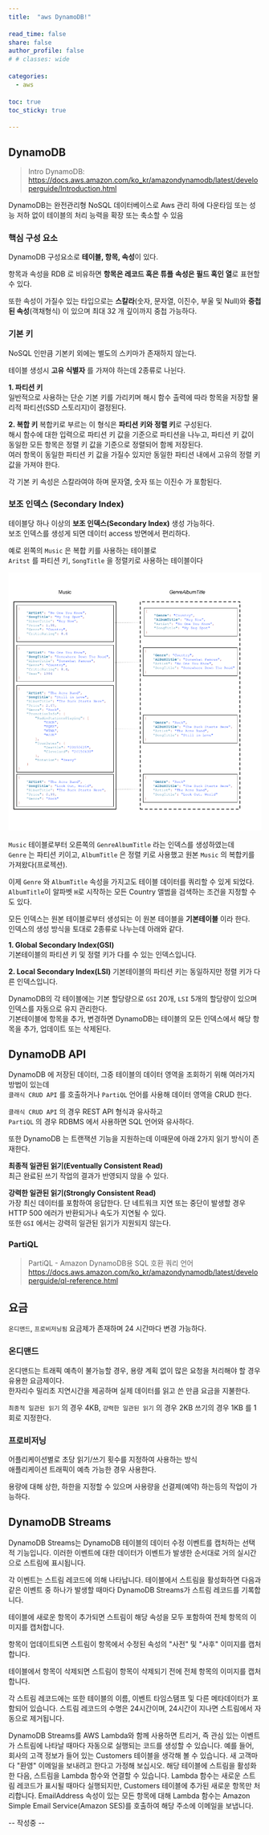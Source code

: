 ```yaml
---
title:  "aws DynamoDB!"

read_time: false
share: false
author_profile: false
# # classes: wide

categories:
  - aws

toc: true
toc_sticky: true

---
```


## DynamoDB  

> Intro DynamoDB: <https://docs.aws.amazon.com/ko_kr/amazondynamodb/latest/developerguide/Introduction.html>

DynamoDB는 완전관리형 NoSQL 데이터베이스로 Aws 관리 하에 다운타임 또는 성능 저하 없이 테이블의 처리 능력을 확장 또는 축소할 수 있음  

### 핵심 구성 요소

DynamoDB 구성요소로 **테이블, 항목, 속성**이 있다.  

항목과 속성을 RDB 로 비유하면 
**항목은 레코드 혹은 튜플**
**속성은 필드 혹인 열**로 표현할 수 있다.  

또한 속성이 가질수 있는 타입으로는 **스칼라**(숫자, 문자열, 이진수, 부울 및 Null)와 **중첩된 속성**(객채형식) 이 있으며 최대 32 개 깊이까지 중첩 가능하다.  


### 기본 키

NoSQL 인만큼 기본키 외에는 별도의 스키마가 존재하지 않는다.  

테이블 생성시 **고유 식별자** 를 가져야 하는데 2종류로 나뉜다.  

**1. 파티션 키**  
일반적으로 사용하는 단순 기본 키를 가리키며 해시 함수 출력에 따라 항목을 저장할 물리적 파티션(SSD 스토리지)이 결정된다.  

**2. 복합 키**
복합키로 부르는 이 형식은 **파티션 키와 정렬 키**로 구성된다.  
해시 함수에 대한 입력으로 파티션 키 값을 기준으로 파티션을 나누고, 파티션 키 값이 동일한 모든 항목은 정렬 키 값을 기준으로 정렬되어 함께 저장된다.  
여러 항목이 동일한 파티션 키 값을 가질수 있지만 동일한 파티션 내에서 고유의 정렬 키값을 가져야 한다.  


각 기본 키 속성은 스칼라여야 하며 문자열, 숫자 또는 이진수 가 포함된다.  

### 보조 인덱스 (Secondary Index)

테이블당 하나 이상의 **보조 인덱스(Secondary Index)** 생성 가능하다.    
보조 인덱스를 생성게 되면 데이터 access 방면에서 편리하다.  

예로 왼쪽의 `Music` 은 복합 키를 사용하는 테이블로  
`Aritst` 를 파티션 키, `SongTitle` 을 정렬키로 사용하는 테이블이다

![ddd1](/assets/2022/dynamodb1.png)  

`Music` 테이블로부터 오른쪽의 `GenreAlbumTitle` 라는 인덱스를 생성하였는데  
`Genre` 는 파티션 키이고, `AlbumTitle` 은 정렬 키로 사용했고 원본 `Music` 의 복합키를 가져왔다(프로젝션).  

이제 `Genre` 와 `AlbumTitle` 속성을 가지고도 테이블 데이터를 쿼리할 수 있게 되었다.  
`AlbumTitle`이 알파벳 `H`로 시작하는 모든 Country 앨범을 검색하는 조건을 지정할 수 도 있다.  

모든 인덱스는 원본 테이블로부터 생성되는 이 원본 테이블을 **기본테이블** 이라 한다.  
인덱스의 생성 방식을 토대로 2종류로 나누는데 아래와 같다.   

**1. Global Secondary Index(GSI)**  
기본테이블의 파티션 키 및 정렬 키가 다를 수 있는 인덱스입니다.

**2. Local Secondary Index(LSI)**
기본테이블의 파티션 키는 동일하지만 정렬 키가 다른 인덱스입니다.

DynamoDB의 각 테이블에는 기본 할당량으로 `GSI` 20개, `LSI` 5개의 할당량이 있으며 인덱스를 자동으로 유지 관리한다.  
기본테이블에 항목을 추가, 변경하면 DynamoDB는 테이블의 모든 인덱스에서 해당 항목을 추가, 업데이트 또는 삭제된다.  

## DynamoDB API 

DynamoDB 에 저장된 데이터, 그중 테이블의 데이터 영역을 조회하기 위해 여러가지 방법이 있는데  
`클래식 CRUD API` 를 호출하거나 `PartiQL` 언어를 사용해 데이터 영역을 CRUD 한다.  

`클래식 CRUD API` 의 경우 REST API 형식과 유사하고   
`PartiQL` 의 경우 RDBMS 에서 사용하면 SQL 언어와 유사하다.  

또한 DynamoDB 는 트랜잭션 기능을 지원하는데 이때문에 아래 2가지 읽기 방식이 존재한다.  

**최종적 일관된 읽기(Eventually Consistent Read)**  
최근 완료된 쓰기 작업의 결과가 반영되지 않을 수 있다.  

**강력한 일관된 읽기(Strongly Consistent Read)**  
가장 최신 데이터를 포함하여 응답한다. 단 네트워크 지연 또는 중단이 발생할 경우 HTTP 500 에러가 반환되거나 속도가 지연될 수 있다.  
또한 `GSI` 에서는 강력히 일관된 읽기가 지원되지 않는다.  




### PartiQL

> PartiQL - Amazon DynamoDB용 SQL 호환 쿼리 언어
> https://docs.aws.amazon.com/ko_kr/amazondynamodb/latest/developerguide/ql-reference.html



## 요금  

`온디맨드`, `프로비저닝됨` 요금제가 존재하며 24 시간마다 변경 가능하다.  


### 온디맨드

온디맨드는 트래픽 예측이 불가능할 경우, 용량 계획 없이 많은 요청을 처리해야 할 경우 유용한 요금제이다.  
한자리수 밀리초 지연시간을 제공하며 실제 데이터를 읽고 쓴 만큼 요금을 지불한다.  

`최종적 일관된 읽기` 의 경우 4KB, `강력한 일관된 읽기` 의 경우 2KB 
쓰기의 경우 1KB 를 1회로 지정한다.  

### 프로비저닝  

어플리케이션별로 초당 읽기/쓰기 횟수를 지정하여 사용하는 방식  
애플리케이션 트래픽이 예측 가능한 경우 사용한다.  

용량에 대해 상한, 하한을 지정할 수 있으며 사용량을 선결제(예약) 하는등의 작업이 가능하다.  





## DynamoDB Streams

DynamoDB Streams는 DynamoDB 테이블의 데이터 수정 이벤트를 캡처하는 선택적 기능입니다. 이러한 이벤트에 대한 데이터가 이벤트가 발생한 순서대로 거의 실시간으로 스트림에 표시됩니다.

각 이벤트는 스트림 레코드에 의해 나타납니다. 테이블에서 스트림을 활성화하면 다음과 같은 이벤트 중 하나가 발생할 때마다 DynamoDB Streams가 스트림 레코드를 기록합니다.

테이블에 새로운 항목이 추가되면 스트림이 해당 속성을 모두 포함하여 전체 항목의 이미지를 캡처합니다.

항목이 업데이트되면 스트림이 항목에서 수정된 속성의 "사전" 및 "사후" 이미지를 캡처합니다.

테이블에서 항목이 삭제되면 스트림이 항목이 삭제되기 전에 전체 항목의 이미지를 캡처합니다.

각 스트림 레코드에는 또한 테이블의 이름, 이벤트 타임스탬프 및 다른 메타데이터가 포함되어 있습니다. 스트림 레코드의 수명은 24시간이며, 24시간이 지나면 스트림에서 자동으로 제거됩니다.

DynamoDB Streams를 AWS Lambda와 함께 사용하면 트리거, 즉 관심 있는 이벤트가 스트림에 나타날 때마다 자동으로 실행되는 코드를 생성할 수 있습니다. 예를 들어, 회사의 고객 정보가 들어 있는 Customers 테이블을 생각해 볼 수 있습니다. 새 고객마다 "환영" 이메일을 보내려고 한다고 가정해 보십시오. 해당 테이블에 스트림을 활성화한 다음, 스트림을 Lambda 함수와 연결할 수 있습니다. Lambda 함수는 새로운 스트림 레코드가 표시될 때마다 실행되지만, Customers 테이블에 추가된 새로운 항목만 처리합니다. EmailAddress 속성이 있는 모든 항목에 대해 Lambda 함수는 Amazon Simple Email Service(Amazon SES)를 호출하여 해당 주소에 이메일을 보냅니다.


-- 작성중 -- 